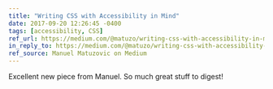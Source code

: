 ```yaml
---
title: "Writing CSS with Accessibility in Mind"
date: 2017-09-20 12:26:45 -0400
tags: [accessibility, CSS]
ref_url: https://medium.com/@matuzo/writing-css-with-accessibility-in-mind-8514a0007939
in_reply_to: https://medium.com/@matuzo/writing-css-with-accessibility-in-mind-8514a0007939
ref_source: Manuel Matuzovic on Medium
---
```


Excellent new piece from Manuel. So much great stuff to digest!